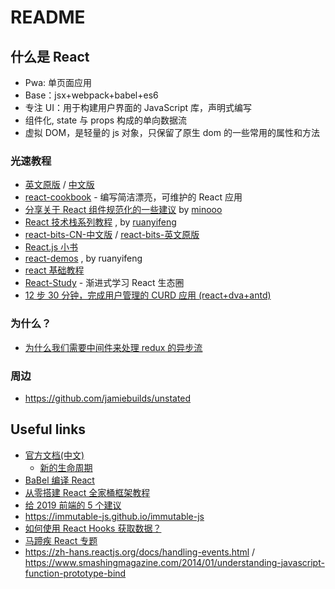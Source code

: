 # README

## 什么是 React

- Pwa: 单页面应用
- Base：jsx+webpack+babel+es6
- 专注 UI：用于构建用户界面的 JavaScript 库，声明式编写
- 组件化, state 与 props 构成的单向数据流
- 虚拟 DOM，是轻量的 js 对象，只保留了原生 dom 的一些常用的属性和方法

### 光速教程

- [英文原版](https://github.com/airbnb/javascript/tree/master/react) / [中文版](https://github.com/JasonBoy/javascript/tree/master/react)
- [react-cookbook](https://github.com/shimohq/react-cookbook) - 编写简洁漂亮，可维护的 React 应用
- [分享关于 React 组件规范化的一些建议](https://github.com/minooo/React-Study/issues/6) by [minooo](https://github.com/minooo)
- [React 技术栈系列教程](http://www.ruanyifeng.com/blog/2016/09/react-technology-stack.html) , by [ruanyifeng](https://github.com/ruanyf)
- [react-bits-CN-中文版](https://github.com/hateonion/react-bits-CN) / [react-bits-英文原版](https://github.com/vasanthk/react-bits)
- [React.js 小书](http://huziketang.mangojuice.top/books/react/)
- [react-demos](https://github.com/ruanyf/react-demos) , by ruanyifeng
- [react 基础教程](https://github.com/dk-lan/react)
- [React-Study](https://github.com/minooo/React-Study) - 渐进式学习 React 生态圈
- [12 步 30 分钟，完成用户管理的 CURD 应用 (react+dva+antd)](https://github.com/sorrycc/blog/issues/18)

### 为什么？

- [为什么我们需要中间件来处理 redux 的异步流](http://www.xiaojichao.com/post/why-do-we-need-middleware-for-async-flow-in-redux.html)

### 周边

- https://github.com/jamiebuilds/unstated

## Useful links

- [官方文档(中文)](https://doc.react-china.org/)
  - [新的生命周期](https://react.docschina.org/docs/react-component.html)
- [BaBel 编译 React](https://url.cn/5q6x24D)
- [从零搭建 React 全家桶框架教程](https://github.com/brickspert/blog/issues/1)
- [给 2019 前端的 5 个建议](https://github.com/camsong/blog/issues/11)
- https://immutable-js.github.io/immutable-js
- [如何使用 React Hooks 获取数据？](https://www.robinwieruch.de/react-hooks-fetch-data/)
- [马蹄疾 React 专题](https://github.com/veedrin/horseshoe/tree/master/react)
- https://zh-hans.reactjs.org/docs/handling-events.html / https://www.smashingmagazine.com/2014/01/understanding-javascript-function-prototype-bind
